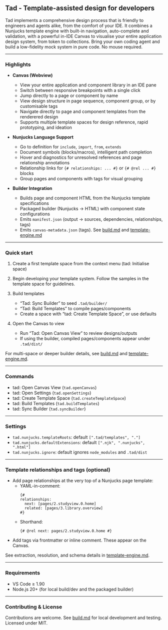 ## Tad - Template-assisted design for developers

Tad implements a comprehensive design process that is friendly to engineers and agents alike, from the comfort of your IDE. It combines a Nunjucks template engine with built-in navigation, auto-complete and validation, with a powerful in-IDE Canvas to visualise your entire application design system, from token to collections. Bring your own coding agent and build a low-fidelity mock system in pure code. No mouse required.

---

### Highlights

- **Canvas (Webview)**
  - View your entire application and component library in an IDE pane 
  - Switch between responsive breakpoints with a single click
  - Jump directly to a page or component by name
  - View design structure in page sequence, component group, or by customisable tags
  - Navigate directly to page and component templates from the renderered design
  - Supports multiple template spaces for design reference, rapid prototyping, and ideation

- **Nunjucks Language Support**
  - Go to definition for `include`, `import`, `from`, `extends`
  - Document symbols (blocks/macros), intelligent path completion
  - Hover and diagnostics for unresolved references and page relationship annotations
  - Relationship links for `{# relationships: ... #}` or `{# @rel ... #}` blocks
  - Group pages and components with tags for visual grouping

- **Builder Integration**
  - Builds page and component HTML from the Nunjucks template specifications
  - Packaged builder (Nunjucks → HTML) with component state configurations
  - Emits `manifest.json` (output → sources, dependencies, relationships, tags)
  - Emits `canvas-metadata.json` (tags). See [build.md](mdc:build.md) and [template-engine.md](mdc:template-engine.md)

---

### Quick start

1) Create a first template space from the context menu (tad: Initialise space)

2) Begin developing your template system. Follow the samples in the template space for guidelines.

3) Build templates
   - “Tad: Sync Builder” to seed `.tad/builder/`
   - “Tad: Build Templates” to compile pages/components
   - Create a space with “tad: Create Template Space”, or use defaults

4) Open the Canvas to view
   - Run “Tad: Open Canvas View” to review designs/outputs
   - If using the builder, compiled pages/components appear under `.tad/dist/`

For multi-space or deeper builder details, see [build.md](mdc:build.md) and [template-engine.md](mdc:template-engine.md).

---

### Commands

- tad: Open Canvas View (`tad.openCanvas`)
- tad: Open Settings (`tad.openSettings`)
- tad: Create Template Space (`tad.createTemplateSpace`)
- tad: Build Templates (`tad.buildTemplates`)
- tad: Sync Builder (`tad.syncBuilder`)

---

### Settings

- `tad.nunjucks.templateRoots`: default `[".tad/templates", "."]`
- `tad.nunjucks.defaultExtensions`: default `[".njk", ".nunjucks", ".html"]`
- `tad.nunjucks.ignore`: default ignores `node_modules` and `.tad/dist`

---

### Template relationships and tags (optional)

- Add page relationships at the very top of a Nunjucks page template:
  - YAML-in-comment:
    ```nunjucks
    {#
    relationships:
      next: [pages/2.studyview.0.home]
      related: [pages/3.library.overview]
    #}
    ```
  - Shorthand:
    ```nunjucks
    {# @rel next: pages/2.studyview.0.home #}
    ```
- Add tags via frontmatter or inline comment. These appear on the Canvas.

See extraction, resolution, and schema details in [template-engine.md](mdc:template-engine.md).

---

### Requirements

- VS Code ≥ 1.90
- Node.js 20+ (for local build/dev and the packaged builder)

---

### Contributing & License

Contributions are welcome. See [build.md](mdc:build.md) for local development and testing. Licensed under MIT.

